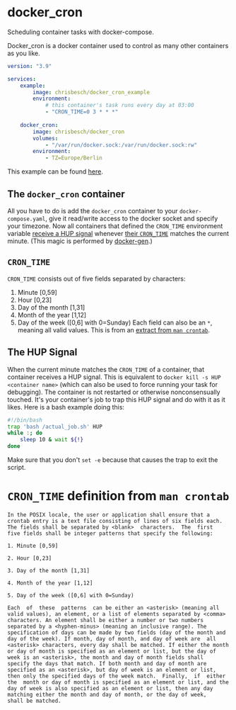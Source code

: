 # docker_cron
Scheduling container tasks with docker-compose.

Docker_cron is a docker container used to control as many other containers as you like.
```yaml
version: "3.9"

services:
    example:
        image: chrisbesch/docker_cron_example
        environment:
            # this container's task runs every day at 03:00
            - "CRON_TIME=0 3 * * *"
      
    docker_cron:
        image: chrisbesch/docker_cron
        volumes:
            - "/var/run/docker.sock:/var/run/docker.sock:rw"
        environment:
            - TZ=Europe/Berlin
```
This example can be found [here]().

## The `docker_cron` container
All you have to do is add the `docker_cron` container to your `docker-compose.yaml`, give it read/write access to the docker socket and specify your timezone.
Now all containers that defined the `CRON_TIME` environment variable [receive a HUP signal](#the-sighup) whenever [their `CRON_TIME`](cron-time) matches the current minute.
(This magic is performed by [docker-gen](https://github.com/nginx-proxy/docker-gen).)

## `CRON_TIME`
`CRON_TIME` consists out of five fields separated by <blank> characters:
1. Minute [0,59]
2. Hour [0,23]
3. Day of the month [1,31]
4. Month of the year [1,12]
5. Day of the week ([0,6] with 0=Sunday)
Each field can also be an `*`, meaning all valid values.
This is from an [extract from `man crontab`](#cron_time-definition-from-man-crontab).

## The HUP Signal
When the current minute matches the `CRON_TIME` of a container, that container receives a HUP signal.
This is equivalent to `docker kill -s HUP <container name>` (which can also be used to force running your task for debugging).
The container is not restarted or otherwise nonconsensually touched.
It's your container's job to trap this HUP signal and do with it as it likes.
Here is a bash example doing this:
```bash
#!/bin/bash
trap 'bash /actual_job.sh' HUP
while :; do
    sleep 10 & wait ${!}
done
```
Make sure that you don't `set -e` because that causes the trap to exit the script.

# `CRON_TIME` definition from `man crontab`
```
In the POSIX locale, the user or application shall ensure that a crontab entry is a text file consisting of lines of six fields each.  The fields shall be separated by <blank>  characters.  The  first
five fields shall be integer patterns that specify the following:

1. Minute [0,59]

2. Hour [0,23]

3. Day of the month [1,31]

4. Month of the year [1,12]

5. Day of the week ([0,6] with 0=Sunday)

Each  of  these  patterns  can be either an <asterisk> (meaning all valid values), an element, or a list of elements separated by <comma> characters. An element shall be either a number or two numbers
separated by a <hyphen-minus> (meaning an inclusive range). The specification of days can be made by two fields (day of the month and day of the week). If month, day of month, and day of week are  all
<asterisk> characters, every day shall be matched. If either the month or day of month is specified as an element or list, but the day of week is an <asterisk>, the month and day of month fields shall
specify the days that match. If both month and day of month are specified as an <asterisk>, but day of week is an element or list, then only the specified days of the week match.  Finally,  if  either
the  month or day of month is specified as an element or list, and the day of week is also specified as an element or list, then any day matching either the month and day of month, or the day of week,
shall be matched.
```
